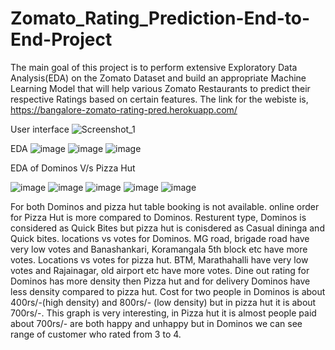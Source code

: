 # Zomato_Rating_Prediction-End-to-End-Project
The main goal of this project is to perform extensive Exploratory Data Analysis(EDA) on the Zomato Dataset and build an appropriate Machine Learning Model that will help various Zomato Restaurants to predict their respective Ratings based on certain features.
The link for the webiste is,
https://bangalore-zomato-rating-pred.herokuapp.com/

User interface
![Screenshot_1](https://user-images.githubusercontent.com/56857382/144856980-2cc101a6-5745-4dd8-a379-d82395c19851.png)


EDA
![image](https://user-images.githubusercontent.com/56857382/143776908-ecd9b534-f01a-47d4-ba7f-e53035514a19.png)
![image](https://user-images.githubusercontent.com/56857382/143776915-d4a08046-d892-4684-8661-d9799dc82003.png)
![image](https://user-images.githubusercontent.com/56857382/143776922-f595db47-fc4f-43d0-bf00-8a4f04158ffe.png)

EDA of Dominos V/s Pizza Hut

![image](https://user-images.githubusercontent.com/56857382/143776950-a2875f86-d4d0-463b-befa-56f19a6f495f.png)
![image](https://user-images.githubusercontent.com/56857382/143776955-503f21bb-1106-4078-8dc7-f268df9c1727.png)
![image](https://user-images.githubusercontent.com/56857382/143776963-02e218b4-36c3-4db0-b173-82c05c620732.png)
![image](https://user-images.githubusercontent.com/56857382/143776967-7f6366ac-f85d-47c5-9030-8a17f93934f4.png)
![image](https://user-images.githubusercontent.com/56857382/143776969-5e02be79-45ac-4317-beb4-a0ceab33dc57.png)

For both Dominos and pizza hut table booking is not available.
online order for Pizza Hut is more compared to Dominos.
Resturent type, Dominos is considered as Quick Bites but pizza hut is conisdered as Casual dininga and Quick bites.
locations vs votes for Dominos.	
MG road, brigade road have very low votes and Banashankari, Koramangala 5th block etc have more votes.
Locations vs votes for pizza hut.
BTM, Marathahalli have very low votes and Rajainagar, old airport etc have more votes.
Dine out rating for Dominos has more density then Pizza hut and for delivery Dominos have less density compared to pizza hut.
Cost for two people in Dominos is about 400rs/-(high density) and 800rs/- (low density) but in pizza hut it is about 700rs/-.
This graph is very interesting, in Pizza hut it is almost people paid about 700rs/- are both happy and unhappy but in Dominos we can see range of customer who rated from 3 to 4.



